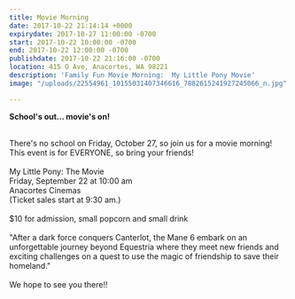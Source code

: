 ```yaml
---
title: Movie Morning
date: 2017-10-22 21:14:14 +0000
expirydate: 2017-10-27 11:00:00 -0700
start: 2017-10-22 10:00:00 -0700
end: 2017-10-22 12:00:00 -0700
publishdate: 2017-10-22 21:16:00 -0700
location: 415 O Ave, Anacortes, WA 98221
description: 'Family Fun Movie Morning:  My Little Pony Movie'
image: "/uploads/22554961_10155031407346616_7882615241927245066_n.jpg"

---
```

**School's out... movie's on!** 

\
There's no school on Friday, October 27, so join us for a movie morning! This event is for EVERYONE, so bring your friends!\
\
My Little Pony: The Movie\
Friday, September 22 at 10:00 am\
Anacortes Cinemas\
\(Ticket sales start at 9:30 am.)\
\
\$10 for admission, small popcorn and small drink\
\
"After a dark force conquers Canterlot, the Mane 6 embark on an unforgettable journey beyond Equestria where they meet new friends and exciting challenges on a quest to use the magic of friendship to save their homeland."\
\
We hope to see you there!!